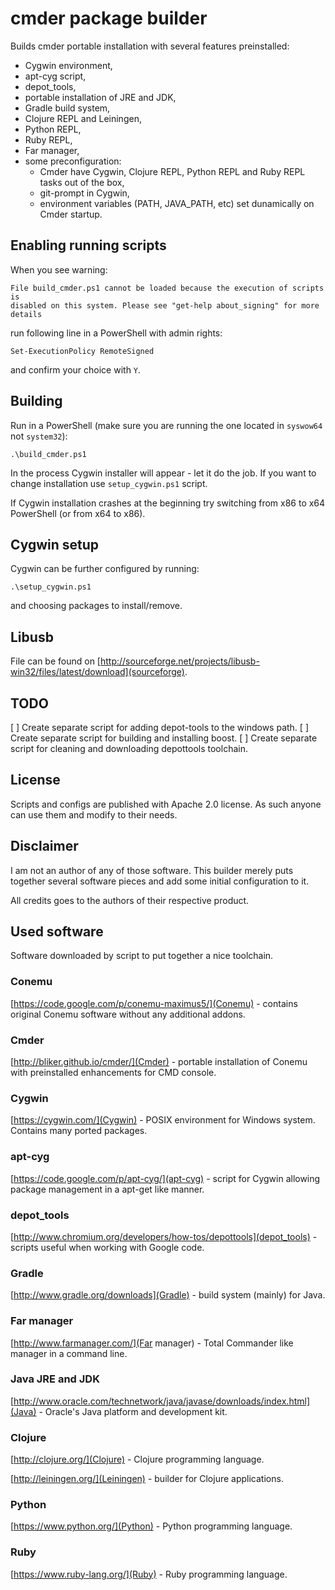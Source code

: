 cmder package builder
===

Builds cmder portable installation with several features preinstalled:

 * Cygwin environment,
 * apt-cyg script,
 * depot_tools,
 * portable installation of JRE and JDK,
 * Gradle build system,
 * Clojure REPL and Leiningen,
 * Python REPL,
 * Ruby REPL,
 * Far manager,
 * some preconfiguration:
   * Cmder have Cygwin, Clojure REPL, Python REPL and Ruby REPL tasks
     out of the box,
   * git-prompt in Cygwin,
   * environment variables (PATH, JAVA_PATH, etc) set dunamically on Cmder
     startup.

Enabling running scripts
---

When you see warning:

    File build_cmder.ps1 cannot be loaded because the execution of scripts is
    disabled on this system. Please see "get-help about_signing" for more
    details

run following line in a PowerShell with admin rights:

    Set-ExecutionPolicy RemoteSigned

and confirm your choice with `Y`.

Building
---

Run in a PowerShell (make sure you are running the one located in `syswow64` not
`system32`):

    .\build_cmder.ps1

In the process Cygwin installer will appear - let it do the job. If you want to
change installation use `setup_cygwin.ps1` script.

If Cygwin installation crashes at the beginning try switching from x86 to x64
PowerShell (or from x64 to x86).

Cygwin setup
---

Cygwin can be further configured by running:

    .\setup_cygwin.ps1

and choosing packages to install/remove.

Libusb
---

File can be found on [http://sourceforge.net/projects/libusb-win32/files/latest/download](sourceforge).

TODO
---

  [ ] Create separate script for adding depot-tools to the windows path.
  [ ] Create separate script for building and installing boost.
  [ ] Create separate script for cleaning and downloading depottools toolchain.

License
---

Scripts and configs are published with Apache 2.0 license. As such anyone can
use them and modify to their needs.

Disclaimer
---

I am not an author of any of those software. This builder merely puts together
several software pieces and add some initial configuration to it.

All credits goes to the authors of their respective product.

Used software
---

Software downloaded by script to put together a nice toolchain.

### Conemu

[https://code.google.com/p/conemu-maximus5/](Conemu) - contains original Conemu
software without any additional addons.

### Cmder

[http://bliker.github.io/cmder/](Cmder) - portable installation of
Conemu with preinstalled enhancements for CMD console.

### Cygwin

[https://cygwin.com/](Cygwin) - POSIX environment for Windows system. Contains
many ported packages.

### apt-cyg

[https://code.google.com/p/apt-cyg/](apt-cyg) - script for Cygwin allowing
package management in a apt-get like manner.

### depot_tools

[http://www.chromium.org/developers/how-tos/depottools](depot_tools) - scripts
useful when working with Google code.

### Gradle

[http://www.gradle.org/downloads](Gradle) - build system (mainly) for Java.

### Far manager

[http://www.farmanager.com/](Far manager) - Total Commander like manager in
a command line.

### Java JRE and JDK

[http://www.oracle.com/technetwork/java/javase/downloads/index.html](Java) -
Oracle's Java platform and development kit.

### Clojure

[http://clojure.org/](Clojure) - Clojure programming language.

[http://leiningen.org/](Leiningen) - builder for Clojure applications.

### Python

[https://www.python.org/](Python) - Python programming language.

### Ruby

[https://www.ruby-lang.org/](Ruby) - Ruby programming language.

